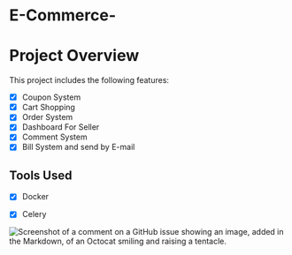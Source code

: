 # E-Commerce-


# Project Overview

This project includes the following features:

- [x] Coupon System
- [x] Cart Shopping
- [x] Order System
- [x] Dashboard For Seller
- [x] Comment System
- [x] Bill System and send by E-mail

## Tools Used
- [x] Docker
- [x] Celery


![Screenshot of a comment on a GitHub issue showing an image, added in the Markdown, of an Octocat smiling and raising a tentacle.](https://myoctocat.com/assets/images/base-octocat.svg)

